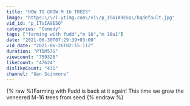 ```yaml
---
title: "HOW TO GROW M 16 TREES"
image: "https:\/\/i.ytimg.com\/vi\/p_IToIA9ESQ\/hqdefault.jpg"
vid_id: "p_IToIA9ESQ"
categories: "Comedy"
tags: ["farming with fudd","m 16","m 16a1"]
date: "2021-06-30T07:29:39+03:00"
vid_date: "2021-06-26T02:15:11Z"
duration: "PT5M57S"
viewcount: "759326"
likeCount: "47624"
dislikeCount: "431"
channel: "Gen Scinmore"
---
```

{% raw %}Farming with Fudd is back at it again! This time we grow the veneered M-16 trees from seed.{% endraw %}
